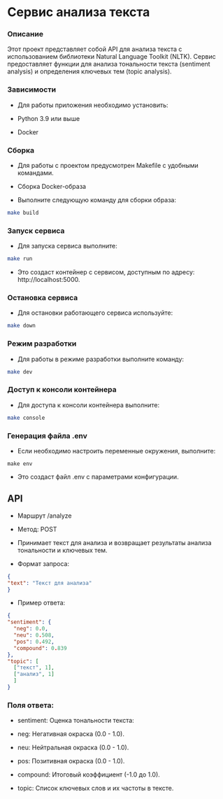 # Сервис анализа текста

### Описание

Этот проект представляет собой API для анализа текста с использованием библиотеки Natural Language Toolkit (NLTK). Сервис предоставляет функции для анализа тональности текста (sentiment analysis) и определения ключевых тем (topic analysis).

### Зависимости

* Для работы приложения необходимо установить:

* Python 3.9 или выше

* Docker

### Сборка

* Для работы с проектом предусмотрен Makefile с удобными командами.

* Сборка Docker-образа

* Выполните следующую команду для сборки образа:
```bash
make build
```

### Запуск сервиса

* Для запуска сервиса выполните:
```bash
make run
```

* Это создаст контейнер с сервисом, доступным по адресу: http://localhost:5000.

### Остановка сервиса

* Для остановки работающего сервиса используйте:

```bash
make down
```

### Режим разработки

* Для работы в режиме разработки выполните команду:
```bash
make dev
```

### Доступ к консоли контейнера

* Для доступа к консоли контейнера выполните:
```bash
make console
```

### Генерация файла .env

* Если необходимо настроить переменные окружения, выполните:

```
make env
```

* Это создаст файл .env с параметрами конфигурации.

## API

* Маршрут /analyze
* Метод: POST
* Принимает текст для анализа и возвращает результаты анализа тональности и ключевых тем.

* Формат запроса:
```json
{
"text": "Текст для анализа"
}
```

* Пример ответа:
```json
{
"sentiment": {
  "neg": 0.0,
  "neu": 0.508,
  "pos": 0.492,
  "compound": 0.839
},
"topic": [
  ["текст", 1],
  ["анализ", 1]
  ]
}
```

### Поля ответа:

* sentiment: Оценка тональности текста:

* neg: Негативная окраска (0.0 - 1.0).

* neu: Нейтральная окраска (0.0 - 1.0).

* pos: Позитивная окраска (0.0 - 1.0).

* compound: Итоговый коэффициент (-1.0 до 1.0).

* topic: Список ключевых слов и их частоты в тексте.